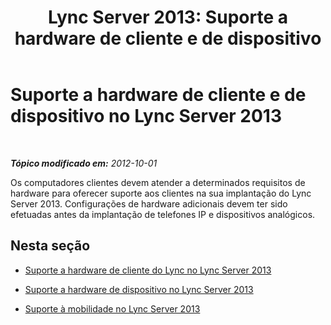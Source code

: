 ﻿---
title: 'Lync Server 2013: Suporte a hardware de cliente e de dispositivo'
TOCTitle: Suporte a hardware de cliente e de dispositivo
ms:assetid: f6aa1192-1bfe-44e0-8ea0-7b361632243d
ms:mtpsurl: https://technet.microsoft.com/pt-br/library/Gg413039(v=OCS.15)
ms:contentKeyID: 49308634
ms.date: 05/19/2016
mtps_version: v=OCS.15
ms.translationtype: HT
---

# Suporte a hardware de cliente e de dispositivo no Lync Server 2013

 

_**Tópico modificado em:** 2012-10-01_

Os computadores clientes devem atender a determinados requisitos de hardware para oferecer suporte aos clientes na sua implantação do Lync Server 2013. Configurações de hardware adicionais devem ter sido efetuadas antes da implantação de telefones IP e dispositivos analógicos.

## Nesta seção

  - [Suporte a hardware de cliente do Lync no Lync Server 2013](lync-server-2013-lync-client-hardware-support.md)

  - [Suporte a hardware de dispositivo no Lync Server 2013](lync-server-2013-device-hardware-support.md)

  - [Suporte à mobilidade no Lync Server 2013](lync-server-2013-mobility-support.md)

